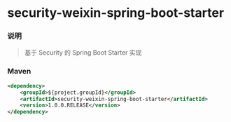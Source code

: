 # security-weixin-spring-boot-starter

### 说明


 > 基于 Security 的 Spring Boot Starter 实现
 

### Maven

``` xml
<dependency>
	<groupId>${project.groupId}</groupId>
	<artifactId>security-weixin-spring-boot-starter</artifactId>
	<version>1.0.0.RELEASE</version>
</dependency>
```
 